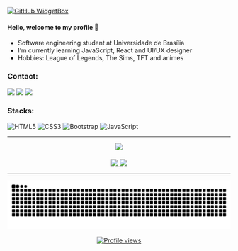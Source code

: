 [![GitHub WidgetBox](https://github-widgetbox.vercel.app/api/profile?username=edyane&data=followers,repositories,stars,commits)](https://github.com/edyane/github-widgetbox)

 #### Hello, welcome to my profile 🍩

- Software engineering student at Universidade de Brasília
- I’m currently learning JavaScript, React and UI/UX designer
- Hobbies: League of Legends, The Sims, TFT and animes 


 ### Contact: 
 <a href = "mailto:edyanealves@gmail.com"><img src="https://img.shields.io/badge/-Gmail-%23333?style=for-the-badge&logo=gmail&logoColor=white" target="_blank"></a>
 <a href="" target="_blank"><img src="https://img.shields.io/badge/Discord-7289DA?style=for-the-badge&logo=discord&logoColor=white" target="_blank"></a> 
 <a href="https://www.linkedin.com/in/edyanealves/" target="_blank"><img src="https://img.shields.io/badge/-LinkedIn-%230077B5?style=for-the-badge&logo=linkedin&logoColor=white" target="_blank"></a> 


### Stacks:
![HTML5](https://img.shields.io/badge/html5-%23E34F26.svg?style=for-the-badge&logo=html5&logoColor=white)
![CSS3](https://img.shields.io/badge/css3-%231572B6.svg?style=for-the-badge&logo=css3&logoColor=white)
![Bootstrap](https://img.shields.io/badge/bootstrap-%23563D7C.svg?style=for-the-badge&logo=bootstrap&logoColor=white)
![JavaScript](https://img.shields.io/badge/javascript-%23323330.svg?style=for-the-badge&logo=javascript&logoColor=%23F7DF1E)
 
 
---


<div align="center">
 <img height="140" src="https://c.tenor.com/rg2aP4tIS6cAAAAi/bubududu-panda.gif"/>
</div>
<br>

<div align="center">
  <a href="https://github.com/Edyane">
  <img height="150em" src="https://github-readme-stats.vercel.app/api?username=edyane&show_icons=true&theme=tokyonight&include_all_commits=true&count_private=true"/>
  <img height="150em" src="https://github-readme-stats.vercel.app/api/top-langs/?username=edyane&layout=compact&langs_count=7&theme=tokyonight"/>  
</div> 

<!--<img align="right" alt="Edyane-pic" height="150" style="border-radius:50px;"  src="https://cdn.discordapp.com/attachments/884155938985111702/920296105403629598/nene_quase_rindinho.png" style="border-radius: 1px solid">-->
 
---


   
![Snake animation](https://github.com/edyane/edyane/blob/output/github-contribution-grid-snake.svg)

   
<p align="center"> <img src="https://komarev.com/ghpvc/?username=edyane&color=ff69b4" alt="Profile views"/></p>
